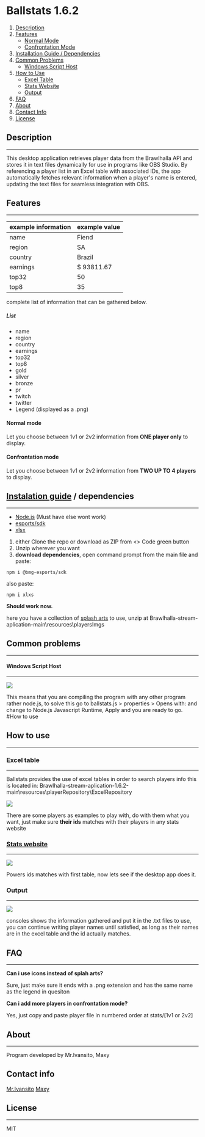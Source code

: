 # Ballstats 1.6.2


1. [Description](#description)
2. [Features](#features)
   - [Normal Mode](#normal-mode)
   - [Confrontation Mode](#confrontation-mode)
3. [Installation Guide / Dependencies](#instalation-guide-dependencies)
4. [Common Problems](#common-problems)
   - [Windows Script Host](#windows-script-host)
5. [How to Use](#how-to-use)
   - [Excel Table](#excel-table)
   - [Stats Website](#stats-website)
   - [Output](#output)
6. [FAQ](#faq)
7. [About](#about)
8. [Contact Info](#contact-info)
9. [License](#license)

## Description
-------------
This desktop application retrieves player data from the Brawlhalla API and stores it in text files dynamically for use in programs like OBS Studio. By referencing a player list in an Excel table with associated IDs, the app automatically fetches relevant information when a player's name is entered, updating the text files for seamless integration with OBS.


## Features
-------------
| example information  | example value |
| ------------- | ------------- |
| name  | Fiend  |
| region  | SA  |
| country  | Brazil  |
| earnings  | $ 93811.67  |
| top32  | 50  |
| top8  | 35  |
complete list of information that can be gathered below.

##### List 

- name
- region
- country
- earnings
- top32
- top8
- gold
- silver
- bronze
- pr
- twitch
- twitter
- Legend (displayed as a .png)
#### Normal mode
Let you choose between 1v1 or 2v2 information from **ONE player only** to display.
#### Confrontation mode
Let you choose between 1v1 or 2v2 information from **TWO UP TO 4 players** to display.

## [Instalation guide](https://www.youtube.com/ "Instalation guide") / dependencies 
-------------
* [Node.js](https://nodejs.org/en/download/package-manager "Node.js") (Must have else wont work)
* [esports/sdk](https://www.npmjs.com/package/%40bmg-esports%2Fsdk)
* [xlsx](https://www.npmjs.com/package/xlsx "xlsx")
1. either Clone the repo or download as ZIP from <> Code green button
2. Unzip wherever you want
3. **download dependencies**, open command prompt from the main file and paste:

`npm i @bmg-esports/sdk`

also paste:

`npm i xlxs`

**Should work now.**

here you have a collection of [splash arts](https://drive.google.com/file/d/1dnm5cQ_WMkC3RpuOhQ19McD5jyeGUZ44/view?usp=sharing "splash arts") to use, unzip at Brawlhalla-stream-aplication-main\resources\playersImgs

## Common problems
-------------

#### Windows Script Host
-------------
![](https://i.imgur.com/QqLS0yil.png)

This means that you are compiling the program with any other program rather node.js, to solve this go to ballstats.js > properties > Opens with: and change to Node.js Javascript Runtime, Apply and you are ready to go.
#How to use

## How to use
-------------

### Excel table
-------------
Ballstats provides the use of excel tables in order to search players info
this is located in: Brawlhalla-stream-aplication-1.6.2-main\resources\playerRepository\ExcelRepository

![](https://i.imgur.com/LPiJLRt.png)

There are some players as examples to play with, do with them what you want, just make sure **their ids** matches with their players in any stats website

### [Stats website](https://prostats.brawlhalla.com/singles/327992 "Stats website")
-------------
![](https://i.imgur.com/aEmQHZf.png)

Powers ids matches with first table, now lets see if the desktop app does it. 

### Output
-------------
![](https://i.imgur.com/9vmeoa4.png)

consoles shows the information gathered and put it in the .txt files to use, you can continue writing player names until satisfied, as long as their names are in the excel table and the id actually matches.

## FAQ
-------------
**Can i use icons instead of splah arts?**

Sure, just make sure it ends with a .png extension and has the same name as the legend in quesiton

**Can i add more players in confrontation mode?**

Yes, just copy and paste player file in numbered order at stats/[1v1 or 2v2]


## About
-------------
Program developed by Mr.Ivansito, Maxy
## Contact info
[Mr.Ivansito](mailto:ivanbordeira2015@hotmail.com)
[Maxy](mailto:maxib193@gmail.com)

## License
-------------
MIT
